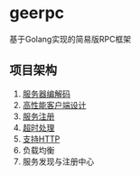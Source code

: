 # geerpc
基于Golang实现的简易版RPC框架

## 项目架构
1. <a href="https://github.com/LewyHua/geerpc/blob/main/doc/%E6%9C%8D%E5%8A%A1%E7%AB%AF%E7%BC%96%E8%A7%A3%E7%A0%81.md">服务器编解码</a>
2. <a href="https://github.com/LewyHua/geerpc/blob/main/doc/%E9%AB%98%E6%80%A7%E8%83%BD%E5%AE%A2%E6%88%B7%E7%AB%AF%E8%AE%BE%E8%AE%A1.md">高性能客户端设计</a>
3. <a href="https://github.com/LewyHua/geerpc/blob/main/doc/%E6%9C%8D%E5%8A%A1%E6%B3%A8%E5%86%8C.md">服务注册</a>
4. <a href="https://github.com/LewyHua/geerpc/blob/main/doc/%E8%B6%85%E6%97%B6%E5%A4%84%E7%90%86.md">超时处理</a>
5. <a href="https://github.com/LewyHua/geerpc/blob/main/doc/HTTP%E6%94%AF%E6%8C%81.md">支持HTTP</a>
6. 负载均衡
7. 服务发现与注册中心